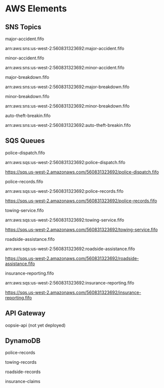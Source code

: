 # AWS Elements

## SNS Topics

major-accident.fifo

arn:aws:sns:us-west-2:560831323692:major-accident.fifo

minor-accident.fifo

arn:aws:sns:us-west-2:560831323692:minor-accident.fifo

major-breakdown.fifo

arn:aws:sns:us-west-2:560831323692:major-breakdown.fifo

minor-breakdown.fifo

arn:aws:sns:us-west-2:560831323692:minor-breakdown.fifo

auto-theft-breakin.fifo

arn:aws:sns:us-west-2:560831323692:auto-theft-breakin.fifo


## SQS Queues

police-dispatch.fifo

arn:aws:sqs:us-west-2:560831323692:police-dispatch.fifo

https://sqs.us-west-2.amazonaws.com/560831323692/police-dispatch.fifo

police-records.fifo

arn:aws:sqs:us-west-2:560831323692:police-records.fifo

https://sqs.us-west-2.amazonaws.com/560831323692/police-records.fifo

towing-service.fifo

arn:aws:sqs:us-west-2:560831323692:towing-service.fifo

https://sqs.us-west-2.amazonaws.com/560831323692/towing-service.fifo

roadside-assistance.fifo

arn:aws:sqs:us-west-2:560831323692:roadside-assistance.fifo

https://sqs.us-west-2.amazonaws.com/560831323692/roadside-assistance.fifo

insurance-reporting.fifo

arn:aws:sqs:us-west-2:560831323692:insurance-reporting.fifo

https://sqs.us-west-2.amazonaws.com/560831323692/insurance-reporting.fifo


## API Gateway

oopsie-api (not yet deployed)

## DynamoDB

police-records

towing-records

roadside-records

insurance-claims
